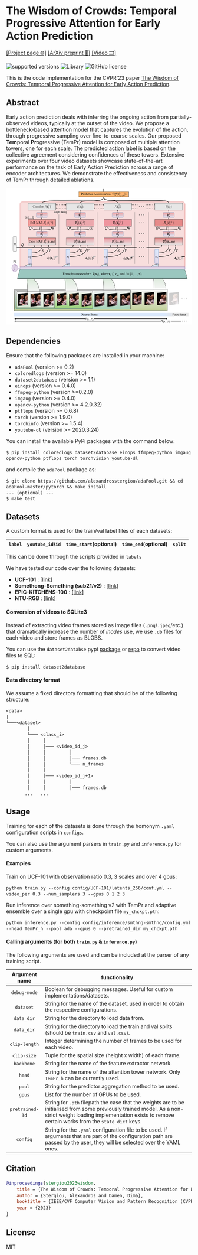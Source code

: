 # The Wisdom of Crowds: Temporal Progressive Attention for Early Action Prediction


<a href="https://alexandrosstergiou.github.io/project_pages/TemPr/index.html">[Project page 🌐]</a> <a href="http://arxiv.org/abs/2204.13340">[ArXiv preprint 📃]</a> <a href="https://youtu.be/rGR5tJUAFpc">[Video 🎞️]</a>

![supported versions](https://img.shields.io/badge/python-3.x-brightgreen/?style=flat&logo=python&color=green)
![Library](https://img.shields.io/badge/library-PyTorch-blue/?style=flat&logo=pytorch&color=informational)
![GitHub license](https://img.shields.io/cocoapods/l/AFNetworking)

This is the code implementation for the CVPR'23 paper <a href="http://arxiv.org/abs/2204.13340">The Wisdom of Crowds: Temporal Progressive Attention for Early Action Prediction</a>.

## Abstract
Early action prediction deals with inferring the ongoing action from partially-observed videos, typically at the outset of the video. We propose a bottleneck-based attention model that captures the evolution of the action, through progressive sampling over fine-to-coarse scales. Our proposed <b>Tem</b>poral <b>Pr</b>ogressive (TemPr) model is composed of multiple attention towers, one for each scale. The predicted action label is based on the collective agreement considering confidences of these towers. Extensive experiments over four video datasets showcase state-of-the-art performance on the task of Early Action Prediction across a range of encoder architectures. We demonstrate the effectiveness and
consistency of TemPr through detailed ablations.


<p align="center">
<img src="./figures/TemPr_h_back_hl.png" width="700" height="370" />
</p>



## Dependencies

Ensure that the following packages are installed in your machine:

+ `adaPool` (version >= 0.2)
+ `coloredlogs`  (version >= 14.0)
+ `dataset2database` (version >= 1.1)
+ `einops` (version >= 0.4.0)
+ `ffmpeg-python`  (version >=0.2.0)
+ `imgaug`  (version >= 0.4.0)
+ `opencv-python`  (version >= 4.2.0.32)
+ `ptflops` (version >= 0.6.8)
+ `torch` (version >= 1.9.0)
+ `torchinfo` (version >= 1.5.4)
+ `youtube-dl` (version >= 2020.3.24)

You can install the available PyPi packages with the command below:
```
$ pip install coloredlogs dataset2database einops ffmpeg-python imgaug opencv-python ptflops torch torchvision youtube-dl
```
and compile the `adaPool` package as:
```
$ git clone https://github.com/alexandrosstergiou/adaPool.git && cd adaPool-master/pytorch && make install
--- (optional) ---
$ make test
```


## Datasets

A custom format is used for the train/val label files of each datasets:

|`label`|`youtube_id`/`id`|`time_start`(optional)|`time_end`(optional)|`split`|
|-----|------|-----|-----|----|

This can be done through the scripts provided in `labels`


We have tested our code over the following datasets:
- **UCF-101** : [[link]](https://www.crcv.ucf.edu/data/UCF101.php)
- **Somethong-Something (sub21/v2)** : [[link]](https://developer.qualcomm.com/software/ai-datasets/something-something)
- **EPIC-KITCHENS-100** : [[link]](https://epic-kitchens.github.io/2023)
- **NTU-RGB** : [[link]](https://rose1.ntu.edu.sg/dataset/actionRecognition/)

#### Conversion of videos to SQLite3

Instead of extracting video frames stored as image files (`.png`/`.jpeg`/etc.) that dramatically increase the number of _inodes_ use, we use `.db` files for each video and store frames as BLOBS.

You can use the `dataset2databse` pypi [package](https://pypi.org/project/dataset2database/) or [repo](https://github.com/alexandrosstergiou/dataset2database) to convert video files to SQL:
```
$ pip install dataset2database
```

#### Data directory format

We assume a fixed directory formatting that should be of the following structure:

```
<data>
|
└───<dataset>
        |
        └─── <class_i>
        │     │
        │     │─── <video_id_j>
        │     │         │
        │     │         │─── frames.db
        │     │         └─── n_frames
        │     │    
        │     │─── <video_id_j+1>
        │     │         │
        │     │         │─── frames.db
       ...   ...
```

## Usage

Training for each of the datasets is done through the homonym `.yaml` configuration scripts in `configs`.

You can also use the argument parsers in `train.py` and `inference.py` for custom arguments.


#### Examples

Train on UCF-101 with observation ratio 0.3, 3 scales and over 4 gpus:
```
python train.py --config config/UCF-101/latents_256/conf.yml --video_per 0.3 --num_samplers 3 --gpus 0 1 2 3
```

Run inference over something-something v2 with TemPr and adaptive ensemble over a single gpu with checkpoint file `my_chckpt.pth`:
```
python inference.py --config config/inference/smthng-smthng/config.yml --head TemPr_h --pool ada --gpus 0 --pretrained_dir my_chckpt.pth
```

#### Calling arguments (for both `train.py` & `inference.py`)

The following arguments are used and can be included at the parser of any training script.

|Argument name | functionality|
| :--------------: | ------- |
| `debug-mode` | Boolean for debugging messages. Useful for custom implementations/datasets. |
| `dataset` | String for the name of the dataset. used in order to obtain the respective configurations. |
| `data_dir` | String for the directory to load data from. |
| `data_dir` | String for the directory to load the train and val splits (should be `train.csv` and `val.csv`). |
| `clip-length` | Integer determining the number of frames to be used for each video. |
| `clip-size` | Tuple for the spatial size (height x width) of each frame.|
| `backbone`| String for the name of the feature extractor network.|
| `head`| String for the name of the attention tower network. Only `TemPr_h` can be currently used.|
| `pool` | String for the predictor aggregation method to be used. |
| `gpus` | List for the number of GPUs to be used. |
| `pretrained-3d`| String for `.pth` filepath the case that the weights are to be initialised from some previously trained model. As a non-strict weight loading implementation exists to remove certain works from the `state_dict` keys.|
|`config`| String for the `.yaml` configuration file to be used. If arguments that are part of the configuration path are passed by the user, they will be selected over the YAML ones.|


## Citation

```bibtex
@inproceedings{stergiou2023wisdom,
    title = {The Wisdom of Crowds: Temporal Progressive Attention for Early Action Prediction},
    author = {Stergiou, Alexandros and Damen, Dima},
    booktitle = {IEEE/CVF Computer Vision and Pattern Recognition (CVPR)},
    year = {2023}
}
```

## License

MIT

